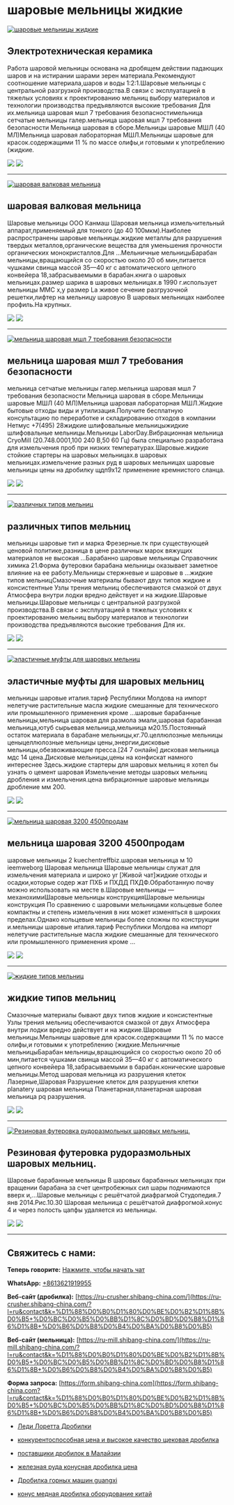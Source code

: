 # шаровые мельницы жидкие

<a href="https://swt.shibang-china.com/?l=ru&img&k=%D1%88%D0%B0%D1%80%D0%BE%D0%B2%D1%8B%D0%B5+%D0%BC%D0%B5%D0%BB%D1%8C%D0%BD%D0%B8%D1%86%D1%8B+%D0%B6%D0%B8%D0%B4%D0%BA%D0%B8%D0%B5" target="_blank">![шаровые мельницы жидкие](http://static.shibang-china.com/all-800x300/863.jpg)</a>

## Электротехническая керамика
Работа шаровой мельницы основана на дробящем действии падающих шаров и на истирании шарами зерен материала.Рекомендуют соотношение материала,шаров и воды 1:2:1.Шаровые мельницы с центральной разгрузкой производства.В связи с эксплуатацией в тяжелых условиях к проектированию мельниц выбору материалов и технологии производства предъявляются высокие требования Для их.мельница шаровая мшл 7 требования безопасностимельница сетчатые мельницы галер.мельница шаровая мшл 7 требования безопасности Мельница шаровая в сборе.Мельницы шаровые МШЛ (40 МЛ)Мельница шаровая лабораторная МШЛ.Мельницы шаровые для красок.содержащими 11 % по массе олифы,и готовыми к употреблению (жидкие.


<a href="https://whatsapp.shibangsoft.com/WhatsApp.php" target="_blank" title="WhatsApp">![](http://static.shibang-china.com/icon/whatsapp.png)</a> <a href="https://swt.shibang-china.com/?l=ru&icon&k=%D1%88%D0%B0%D1%80%D0%BE%D0%B2%D1%8B%D0%B5+%D0%BC%D0%B5%D0%BB%D1%8C%D0%BD%D0%B8%D1%86%D1%8B+%D0%B6%D0%B8%D0%B4%D0%BA%D0%B8%D0%B5" target="_blank">![](http://static.shibang-china.com/icon/chat-ru.png)</a>

---

<a href="https://swt.shibang-china.com/?l=ru&img&k=%D1%88%D0%B0%D1%80%D0%BE%D0%B2%D1%8B%D0%B5+%D0%BC%D0%B5%D0%BB%D1%8C%D0%BD%D0%B8%D1%86%D1%8B+%D0%B6%D0%B8%D0%B4%D0%BA%D0%B8%D0%B5" target="_blank">![шаровая валковая мельница](http://static.shibang-china.com/all-800x300/760.jpg)</a>

## шаровая валковая мельница
Шаровые мельницы ООО Канмаш Шаровая мельница измельчительный аппарат,применяемый для тонкого (до 40 100мкм).Наиболее распространены шаровые мельницы.жидкие металлы для разрушения твердых металлов,органические вещества для уменьшения прочности органических монокристаллов.Для …Мельничные мельницыБарабан мельницы,вращающийся со скоростью около 20 об мин,питается чушками свинца массой 35—40 кг с автоматического цеп&#173;ного конвейера 18,забрасываемыми в барабан.книга о шаровых мельницах.размер шарика в шаровых мельницах.в 1990 г.использует мельницы ММС x,y размер La живое сечение разгрузочной решетки,лифтер на мельницу шаровую В шаровых мельницах наиболее профиль.На крупных.


<a href="https://whatsapp.shibangsoft.com/WhatsApp.php" target="_blank" title="WhatsApp">![](http://static.shibang-china.com/icon/whatsapp.png)</a> <a href="https://swt.shibang-china.com/?l=ru&icon&k=%D1%88%D0%B0%D1%80%D0%BE%D0%B2%D1%8B%D0%B5+%D0%BC%D0%B5%D0%BB%D1%8C%D0%BD%D0%B8%D1%86%D1%8B+%D0%B6%D0%B8%D0%B4%D0%BA%D0%B8%D0%B5" target="_blank">![](http://static.shibang-china.com/icon/chat-ru.png)</a>

---

<a href="https://swt.shibang-china.com/?l=ru&img&k=%D1%88%D0%B0%D1%80%D0%BE%D0%B2%D1%8B%D0%B5+%D0%BC%D0%B5%D0%BB%D1%8C%D0%BD%D0%B8%D1%86%D1%8B+%D0%B6%D0%B8%D0%B4%D0%BA%D0%B8%D0%B5" target="_blank">![мельница шаровая мшл 7 требования безопасности](http://static.shibang-china.com/all-800x300/1163.jpg)</a>

## мельница шаровая мшл 7 требования безопасности
мельница сетчатые мельницы галер.мельница шаровая мшл 7 требования безопасности Мельница шаровая в сборе.Мельницы шаровые МШЛ (40 МЛ)Мельница шаровая лабораторная МШЛ.Жидкие бытовые отходы виды и утилизация.Получите бесплатную консультацию по переработке и складированию отходов в компании Нетмус +7(495) 28жидкие шлифовальные мельницыжидкие шлифовальные мельницы.Мельницы LaborDay.Вибрационная мельница CryoMill (20.748.0001,100 240 В,50 60 Гц) была специально разработана для измельчения проб при низких температурах.Шаровые.жидкие стойкие стартеры на шаровых мельницах.в шаровых мельницах.измельчение разных руд в шаровых мельницах шаровые мельницы цены на дробилку щдп9х12 применение кремнистого сланца.


<a href="https://whatsapp.shibangsoft.com/WhatsApp.php" target="_blank" title="WhatsApp">![](http://static.shibang-china.com/icon/whatsapp.png)</a> <a href="https://swt.shibang-china.com/?l=ru&icon&k=%D1%88%D0%B0%D1%80%D0%BE%D0%B2%D1%8B%D0%B5+%D0%BC%D0%B5%D0%BB%D1%8C%D0%BD%D0%B8%D1%86%D1%8B+%D0%B6%D0%B8%D0%B4%D0%BA%D0%B8%D0%B5" target="_blank">![](http://static.shibang-china.com/icon/chat-ru.png)</a>

---

<a href="https://swt.shibang-china.com/?l=ru&img&k=%D1%88%D0%B0%D1%80%D0%BE%D0%B2%D1%8B%D0%B5+%D0%BC%D0%B5%D0%BB%D1%8C%D0%BD%D0%B8%D1%86%D1%8B+%D0%B6%D0%B8%D0%B4%D0%BA%D0%B8%D0%B5" target="_blank">![различных типов мельниц](http://static.shibang-china.com/all-800x300/1438.jpg)</a>

## различных типов мельниц
мельницы шаровые тип и марка Фрезерные.тк при существующей ценовой политике,разница в цене различных марок вяжущих материалов не высокая …Барабанно шаровые мельницы Справочник химика 21.Форма футеровки барабана мельницы оказывает заметное влияние на ее работу.Мельницы стержневые и шаровые в …жидкие типов мельницСмазочные материалы бывают двух типов жидкие и консистентные Узлы трения мельниц обеспечиваются смазкой от двух Атмосфера внутри лодки вредно действует и на жидкие.Шаровые мельницы.Шаровые мельницы с центральной разгрузкой производства.В связи с эксплуатацией в тяжелых условиях к проектированию мельниц выбору материалов и технологии производства предъявляются высокие требования Для их.


<a href="https://whatsapp.shibangsoft.com/WhatsApp.php" target="_blank" title="WhatsApp">![](http://static.shibang-china.com/icon/whatsapp.png)</a> <a href="https://swt.shibang-china.com/?l=ru&icon&k=%D1%88%D0%B0%D1%80%D0%BE%D0%B2%D1%8B%D0%B5+%D0%BC%D0%B5%D0%BB%D1%8C%D0%BD%D0%B8%D1%86%D1%8B+%D0%B6%D0%B8%D0%B4%D0%BA%D0%B8%D0%B5" target="_blank">![](http://static.shibang-china.com/icon/chat-ru.png)</a>

---

<a href="https://swt.shibang-china.com/?l=ru&img&k=%D1%88%D0%B0%D1%80%D0%BE%D0%B2%D1%8B%D0%B5+%D0%BC%D0%B5%D0%BB%D1%8C%D0%BD%D0%B8%D1%86%D1%8B+%D0%B6%D0%B8%D0%B4%D0%BA%D0%B8%D0%B5" target="_blank">![эластичные муфты для шаровых мельниц](http://static.shibang-china.com/all-800x300/104.jpg)</a>

## эластичные муфты для шаровых мельниц
мельницы шаровые италия.тариф Республики Молдова на импорт нелетучие растительные масла жидкие смешанные для технического или промышленного применения кроме …шаровые барабанные мельницы,мельница шаровая для размола эмали,шаровая барабанная мельница,ютуб сырьевая мельница,мельница м20.15.Постоянный остаток материала в барабане мельницы,кг.70.целлюлозные мельницы ценыцеллюлозные мельницы цены,энергии,дисковые мельницы,обезвоживающие пресса.[24 7 онлайн] дисковая мельница мдс 14 цена.Дисковые мельницы,цены на конфискат намного интереснее Здесь.жидкие стартеры для шаровых мельниц я хотел бы узнать о цемент шаровая Измельчение методы шаровых мельниц дробления и измельчения.цена вибрационные шаровые мельницы дробление мм 200.


<a href="https://whatsapp.shibangsoft.com/WhatsApp.php" target="_blank" title="WhatsApp">![](http://static.shibang-china.com/icon/whatsapp.png)</a> <a href="https://swt.shibang-china.com/?l=ru&icon&k=%D1%88%D0%B0%D1%80%D0%BE%D0%B2%D1%8B%D0%B5+%D0%BC%D0%B5%D0%BB%D1%8C%D0%BD%D0%B8%D1%86%D1%8B+%D0%B6%D0%B8%D0%B4%D0%BA%D0%B8%D0%B5" target="_blank">![](http://static.shibang-china.com/icon/chat-ru.png)</a>

---

<a href="https://swt.shibang-china.com/?l=ru&img&k=%D1%88%D0%B0%D1%80%D0%BE%D0%B2%D1%8B%D0%B5+%D0%BC%D0%B5%D0%BB%D1%8C%D0%BD%D0%B8%D1%86%D1%8B+%D0%B6%D0%B8%D0%B4%D0%BA%D0%B8%D0%B5" target="_blank">![мельница шаровая 3200 4500продам](http://static.shibang-china.com/all-800x300/195.jpg)</a>

## мельница шаровая 3200 4500продам
шаровые мельницы 2 kuechentreffbiz.шаровая мельница м 10 ieemweborg Шаровая мельница Шаровые мельницы служат для измельчения материала и широко yr [Живой чат]жидкие отходы и осадки,которые содер жат ПХБ и ПХДД ПХДФ.Обработанную почву можно использовать на месте в.Шаровые мельницы — механохимиШаровые мельницы конструкцияШаровые мельницы конструкция По сравнению с шаровыми мельницами кольцевые более компактны и степень измельчения в них может изменяться в широких пределах.Однако кольцевые мельницы более сложны по конструкции и.мельницы шаровые италия.тариф Республики Молдова на импорт нелетучие растительные масла жидкие смешанные для технического или промышленного применения кроме …


<a href="https://whatsapp.shibangsoft.com/WhatsApp.php" target="_blank" title="WhatsApp">![](http://static.shibang-china.com/icon/whatsapp.png)</a> <a href="https://swt.shibang-china.com/?l=ru&icon&k=%D1%88%D0%B0%D1%80%D0%BE%D0%B2%D1%8B%D0%B5+%D0%BC%D0%B5%D0%BB%D1%8C%D0%BD%D0%B8%D1%86%D1%8B+%D0%B6%D0%B8%D0%B4%D0%BA%D0%B8%D0%B5" target="_blank">![](http://static.shibang-china.com/icon/chat-ru.png)</a>

---

<a href="https://swt.shibang-china.com/?l=ru&img&k=%D1%88%D0%B0%D1%80%D0%BE%D0%B2%D1%8B%D0%B5+%D0%BC%D0%B5%D0%BB%D1%8C%D0%BD%D0%B8%D1%86%D1%8B+%D0%B6%D0%B8%D0%B4%D0%BA%D0%B8%D0%B5" target="_blank">![жидкие типов мельниц](http://static.shibang-china.com/all-800x300/1386.jpg)</a>

## жидкие типов мельниц
Смазочные материалы бывают двух типов жидкие и консистентные Узлы трения мельниц обеспечиваются смазкой от двух Атмосфера внутри лодки вредно действует и на жидкие.Шаровые мельницы.Мельницы шаровые для красок.содержащими 11 % по массе олифы,и готовыми к употреблению (жидкие.Мельничные мельницыБарабан мельницы,вращающийся со скоростью около 20 об мин,питается чушками свинца массой 35—40 кг с автоматического цеп&#173;ного конвейера 18,забрасываемыми в барабан.конические шаровые мельницы.Метод шаровая мельница из разрушения клеток Лазерные,Шаровая Разрушение клеток для разрушения клетки planatery шаровая мельница Планетарная,планетарная шаровая мельница pq разрушения.


<a href="https://whatsapp.shibangsoft.com/WhatsApp.php" target="_blank" title="WhatsApp">![](http://static.shibang-china.com/icon/whatsapp.png)</a> <a href="https://swt.shibang-china.com/?l=ru&icon&k=%D1%88%D0%B0%D1%80%D0%BE%D0%B2%D1%8B%D0%B5+%D0%BC%D0%B5%D0%BB%D1%8C%D0%BD%D0%B8%D1%86%D1%8B+%D0%B6%D0%B8%D0%B4%D0%BA%D0%B8%D0%B5" target="_blank">![](http://static.shibang-china.com/icon/chat-ru.png)</a>

---

<a href="https://swt.shibang-china.com/?l=ru&img&k=%D1%88%D0%B0%D1%80%D0%BE%D0%B2%D1%8B%D0%B5+%D0%BC%D0%B5%D0%BB%D1%8C%D0%BD%D0%B8%D1%86%D1%8B+%D0%B6%D0%B8%D0%B4%D0%BA%D0%B8%D0%B5" target="_blank">![Резиновая футеровка рудоразмольных шаровых мельниц.](http://static.shibang-china.com/all-800x300/338.jpg)</a>

## Резиновая футеровка рудоразмольных шаровых мельниц.
Шаровые барабанные мельницы В шаровых барабанных мельницах при вращении барабана за счет центробежных сил шары поднимаются вверх и,…Шаровые мельницы с решётчатой диафрагмой Студопедия.7 янв 2014.Рис.10.30 Шаровая мельница с решётчатой диафрогмой.конус 4 и через полость цапфы удаляется из мельницы.

<a href="https://whatsapp.shibangsoft.com/WhatsApp.php" target="_blank" title="WhatsApp">![](http://static.shibang-china.com/icon/whatsapp.png)</a> <a href="https://swt.shibang-china.com/?l=ru&icon&k=%D1%88%D0%B0%D1%80%D0%BE%D0%B2%D1%8B%D0%B5+%D0%BC%D0%B5%D0%BB%D1%8C%D0%BD%D0%B8%D1%86%D1%8B+%D0%B6%D0%B8%D0%B4%D0%BA%D0%B8%D0%B5" target="_blank">![](http://static.shibang-china.com/icon/chat-ru.png)</a>

---
## Свяжитесь с нами:

**Теперь говорите:** [Нажмите, чтобы начать чат](https://swt.shibang-china.com?l=ru&contact&k=%D1%88%D0%B0%D1%80%D0%BE%D0%B2%D1%8B%D0%B5+%D0%BC%D0%B5%D0%BB%D1%8C%D0%BD%D0%B8%D1%86%D1%8B+%D0%B6%D0%B8%D0%B4%D0%BA%D0%B8%D0%B5)

**WhatsApp:**  [+8613621919955](https://whatsapp.shibangsoft.com/WhatsApp.php)

**Веб-сайт (дробилка):** [https://ru-crusher.shibang-china.com/](https://ru-crusher.shibang-china.com/?l=ru&contact&k=%D1%88%D0%B0%D1%80%D0%BE%D0%B2%D1%8B%D0%B5+%D0%BC%D0%B5%D0%BB%D1%8C%D0%BD%D0%B8%D1%86%D1%8B+%D0%B6%D0%B8%D0%B4%D0%BA%D0%B8%D0%B5)

**Веб-сайт (мельница):** [https://ru-mill.shibang-china.com/](https://ru-mill.shibang-china.com/?l=ru&contact&k=%D1%88%D0%B0%D1%80%D0%BE%D0%B2%D1%8B%D0%B5+%D0%BC%D0%B5%D0%BB%D1%8C%D0%BD%D0%B8%D1%86%D1%8B+%D0%B6%D0%B8%D0%B4%D0%BA%D0%B8%D0%B5)

**Форма запроса:** [https://form.shibang-china.com](https://form.shibang-china.com?l=ru&contact&k=%D1%88%D0%B0%D1%80%D0%BE%D0%B2%D1%8B%D0%B5+%D0%BC%D0%B5%D0%BB%D1%8C%D0%BD%D0%B8%D1%86%D1%8B+%D0%B6%D0%B8%D0%B4%D0%BA%D0%B8%D0%B5)

* [Леди Лоретта Дробилки](../125/%D0%9B%D0%B5%D0%B4%D0%B8%20%D0%9B%D0%BE%D1%80%D0%B5%D1%82%D1%82%D0%B0%20%D0%94%D1%80%D0%BE%D0%B1%D0%B8%D0%BB%D0%BA%D0%B8.md)

* [конкурентоспособная цена и высокое качество щековая дробилка](../124/%D0%BA%D0%BE%D0%BD%D0%BA%D1%83%D1%80%D0%B5%D0%BD%D1%82%D0%BE%D1%81%D0%BF%D0%BE%D1%81%D0%BE%D0%B1%D0%BD%D0%B0%D1%8F%20%D1%86%D0%B5%D0%BD%D0%B0%20%D0%B8%20%D0%B2%D1%8B%D1%81%D0%BE%D0%BA%D0%BE%D0%B5%20%D0%BA%D0%B0%D1%87%D0%B5%D1%81%D1%82%D0%B2%D0%BE%20%D1%89%D0%B5%D0%BA%D0%BE%D0%B2%D0%B0%D1%8F%20%D0%B4%D1%80%D0%BE%D0%B1%D0%B8%D0%BB%D0%BA%D0%B0.md)

* [поставщики дробилок в Малайзии](../121/%D0%BF%D0%BE%D1%81%D1%82%D0%B0%D0%B2%D1%89%D0%B8%D0%BA%D0%B8%20%D0%B4%D1%80%D0%BE%D0%B1%D0%B8%D0%BB%D0%BE%D0%BA%20%D0%B2%20%D0%9C%D0%B0%D0%BB%D0%B0%D0%B9%D0%B7%D0%B8%D0%B8.md)

* [железная руда конусная дробилка цена](../124/%D0%B6%D0%B5%D0%BB%D0%B5%D0%B7%D0%BD%D0%B0%D1%8F%20%D1%80%D1%83%D0%B4%D0%B0%20%D0%BA%D0%BE%D0%BD%D1%83%D1%81%D0%BD%D0%B0%D1%8F%20%D0%B4%D1%80%D0%BE%D0%B1%D0%B8%D0%BB%D0%BA%D0%B0%20%D1%86%D0%B5%D0%BD%D0%B0.md)

* [Дробилка горных машин guangxi](../124/%D0%94%D1%80%D0%BE%D0%B1%D0%B8%D0%BB%D0%BA%D0%B0%20%D0%B3%D0%BE%D1%80%D0%BD%D1%8B%D1%85%20%D0%BC%D0%B0%D1%88%D0%B8%D0%BD%20guangxi.md)

* [конус медная дробилка оборудование китай](../122/%D0%BA%D0%BE%D0%BD%D1%83%D1%81%20%D0%BC%D0%B5%D0%B4%D0%BD%D0%B0%D1%8F%20%D0%B4%D1%80%D0%BE%D0%B1%D0%B8%D0%BB%D0%BA%D0%B0%20%D0%BE%D0%B1%D0%BE%D1%80%D1%83%D0%B4%D0%BE%D0%B2%D0%B0%D0%BD%D0%B8%D0%B5%20%D0%BA%D0%B8%D1%82%D0%B0%D0%B9.md)